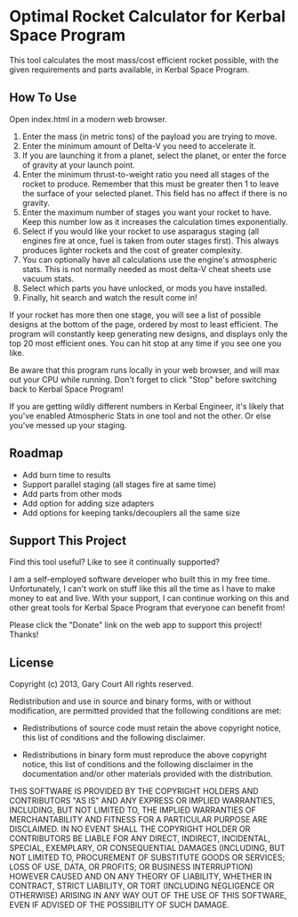 # Optimal Rocket Calculator for Kerbal Space Program

This tool calculates the most mass/cost efficient rocket possible, with the given requirements and parts available, in Kerbal Space Program.

## How To Use

Open index.html in a modern web browser.

1. Enter the mass (in metric tons) of the payload you are trying to move.
2. Enter the minimum amount of Delta-V you need to accelerate it.
3. If you are launching it from a planet, select the planet, or enter the force of gravity at your launch point.
4. Enter the minimum thrust-to-weight ratio you need all stages of the rocket to produce. 
   Remember that this must be greater then 1 to leave the surface of your selected planet. This field has no affect if there is no gravity.
5. Enter the maximum number of stages you want your rocket to have.
   Keep this number low as it increases the calculation times exponentially.
6. Select if you would like your rocket to use asparagus staging (all engines fire at once, fuel is taken from outer stages first). This always produces lighter rockets and the cost of greater complexity.
7. You can optionally have all calculations use the engine's atmospheric stats. This is not normally needed as most delta-V cheat sheets use vacuum stats.
8. Select which parts you have unlocked, or mods you have installed.
9. Finally, hit search and watch the result come in!

If your rocket has more then one stage, you will see a list of possible designs at the bottom of the page, ordered by most to least efficient.
The program will constantly keep generating new designs, and displays only the top 20 most efficient ones. You can hit stop at any time if you see one you like.

Be aware that this program runs locally in your web browser, and will max out your CPU while running. Don't forget to click "Stop" before switching back to Kerbal Space Program!

If you are getting wildly different numbers in Kerbal Engineer, it's likely that you've enabled Atmospheric Stats in one tool and not the other. Or else you've messed up your staging.

## Roadmap

* Add burn time to results
* Support parallel staging (all stages fire at same time)
* Add parts from other mods
* Add option for adding size adapters
* Add options for keeping tanks/decouplers all the same size

## Support This Project

Find this tool useful? Like to see it continually supported?

I am a self-employed software developer who built this in my free time. 
Unfortunately, I can't work on stuff like this all the time as I have to make money to eat and live. 
With your support, I can continue working on this and other great tools for Kerbal Space Program that everyone can benefit from!

Please click the "Donate" link on the web app to support this project! Thanks!

## License

Copyright (c) 2013, Gary Court
All rights reserved.

Redistribution and use in source and binary forms, with or without
modification, are permitted provided that the following conditions are met:

* Redistributions of source code must retain the above copyright notice, this
  list of conditions and the following disclaimer.

* Redistributions in binary form must reproduce the above copyright notice,
  this list of conditions and the following disclaimer in the documentation
  and/or other materials provided with the distribution.

THIS SOFTWARE IS PROVIDED BY THE COPYRIGHT HOLDERS AND CONTRIBUTORS "AS IS"
AND ANY EXPRESS OR IMPLIED WARRANTIES, INCLUDING, BUT NOT LIMITED TO, THE
IMPLIED WARRANTIES OF MERCHANTABILITY AND FITNESS FOR A PARTICULAR PURPOSE ARE
DISCLAIMED. IN NO EVENT SHALL THE COPYRIGHT HOLDER OR CONTRIBUTORS BE LIABLE
FOR ANY DIRECT, INDIRECT, INCIDENTAL, SPECIAL, EXEMPLARY, OR CONSEQUENTIAL
DAMAGES (INCLUDING, BUT NOT LIMITED TO, PROCUREMENT OF SUBSTITUTE GOODS OR
SERVICES; LOSS OF USE, DATA, OR PROFITS; OR BUSINESS INTERRUPTION) HOWEVER
CAUSED AND ON ANY THEORY OF LIABILITY, WHETHER IN CONTRACT, STRICT LIABILITY,
OR TORT (INCLUDING NEGLIGENCE OR OTHERWISE) ARISING IN ANY WAY OUT OF THE USE
OF THIS SOFTWARE, EVEN IF ADVISED OF THE POSSIBILITY OF SUCH DAMAGE.
